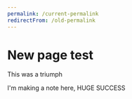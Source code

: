 ```yaml
---
permalink: /current-permalink
redirectFrom: /old-permalink
---
```


# New page test

This was a triumph

I'm making a note here, HUGE SUCCESS